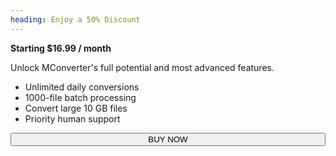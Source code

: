 ```yaml
---
heading: Enjoy a 50% Discount
---
```


**Starting $16.99 / month**

Unlock MConverter's full potential and most advanced features.

* Unlimited daily conversions
* 1000-file batch processing
* Convert large 10 GB files
* Priority human support

<a href="#upgrade" class="not-link" tabindex="-1">
    <button
        class="button raised" style="width:100%"
        onclick="window.monthly=true;upgrade.setFrequency?.('month')"
        title="Offer valid for new customers only"
        >BUY NOW</button>
</a>